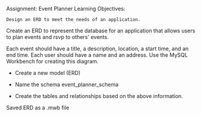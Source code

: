 Assignment: Event Planner
	Learning Objectives:

	Design an ERD to meet the needs of an application.

Create an ERD to represent the database for an application that allows users to plan events and rsvp to others' events.

Each event should have a title, a description, location, a start time, and an end time. Each user should have a name and an address. Use the MySQL Workbench for creating this diagram.

- Create a new model (ERD)

- Name the schema event_planner_schema

- Create the tables and relationships based on the above information.

Saved ERD as a .mwb file 